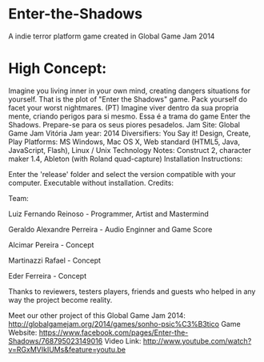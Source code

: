 # Enter-the-Shadows
A indie terror platform game created in  Global Game Jam 2014

# High Concept:
Imagine you living inner in your own mind, creating dangers situations for yourself. That is the plot of "Enter the Shadows" game. Pack yourself do facet your worst nightmares. (PT) Imagine viver dentro da sua propria mente, criando perigos para si mesmo. Essa é a trama do game Enter the Shadows. Prepare-se para os seus piores pesadelos.
Jam Site: 
Global Game Jam Vitória
Jam year: 
2014
Diversifiers: 
You Say it!
Design, Create, Play
Platforms: 
MS Windows, Mac OS X, Web standard (HTML5, Java, JavaScript, Flash), Linux / Unix
Technology Notes: 
Construct 2, character maker 1.4, Ableton (with Roland quad-capture)
Installation Instructions: 

Enter the 'release' folder and select the version compatible with your computer. Executable without installation.
Credits: 

Team:

Luiz Fernando Reinoso - Programmer, Artist and Mastermind

Geraldo Alexandre Perreira - Audio Enginner and Game Score

Alcimar Pereira - Concept

Martinazzi Rafael - Concept

Eder Ferreira - Concept

 

Thanks to reviewers, testers players, friends and guests who helped in any way the project become reality.

Meet our other project of this Global Game Jam 2014: http://globalgamejam.org/2014/games/sonho-psic%C3%B3tico
Game Website: 
https://www.facebook.com/pages/Enter-the-Shadows/768795023149016
Video Link: 
http://www.youtube.com/watch?v=RGxMVIkIUMs&feature=youtu.be
